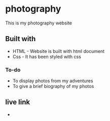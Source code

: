 # photography
This is my photography website

## Built with
* HTML - Website is built with html document
* Css - It has been styled with css

### To-do
* To display photos from my adventures
* To give a brief biography of my photos
## live link
* 
